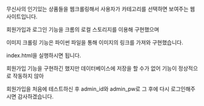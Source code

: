 무신사의 인기있는 상품들을 웹크롤링해서 사용자가 카테고리를 선택하면 보여주는 웹사이트입니다.

회원가입과 로그인 기능을 크롬의 로컬 스토리지를 이용해 구현했으며

이미지 크롤링 기능은 파이썬 파일을 통해 이미지의 링크를 가져와 구현했습니다.

index.html을 실행하시면 됩니다.

회원가입 기능을 구현하긴 했지만 데이터베이스에 저장을 할 수가 없어 기능이 정상적으로 작동하지 않아

회원가입을 처음에 테스트하신 후 admin_id와 admin_pw로 그 후에 다시 로그인해주시면 감사하겠습니다.

